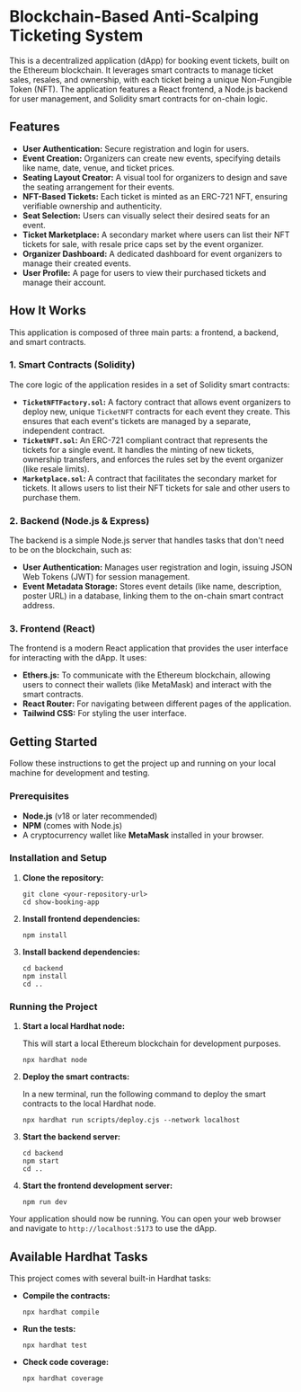 # Blockchain-Based Anti-Scalping Ticketing System

This is a decentralized application (dApp) for booking event tickets, built on the Ethereum blockchain. It leverages smart contracts to manage ticket sales, resales, and ownership, with each ticket being a unique Non-Fungible Token (NFT). The application features a React frontend, a Node.js backend for user management, and Solidity smart contracts for on-chain logic.

## Features

  * **User Authentication:** Secure registration and login for users.
  * **Event Creation:** Organizers can create new events, specifying details like name, date, venue, and ticket prices.
  * **Seating Layout Creator:** A visual tool for organizers to design and save the seating arrangement for their events.
  * **NFT-Based Tickets:** Each ticket is minted as an ERC-721 NFT, ensuring verifiable ownership and authenticity.
  * **Seat Selection:** Users can visually select their desired seats for an event.
  * **Ticket Marketplace:** A secondary market where users can list their NFT tickets for sale, with resale price caps set by the event organizer.
  * **Organizer Dashboard:** A dedicated dashboard for event organizers to manage their created events.
  * **User Profile:** A page for users to view their purchased tickets and manage their account.

## How It Works

This application is composed of three main parts: a frontend, a backend, and smart contracts.

### 1\. Smart Contracts (Solidity)

The core logic of the application resides in a set of Solidity smart contracts:

  * **`TicketNFTFactory.sol`:** A factory contract that allows event organizers to deploy new, unique `TicketNFT` contracts for each event they create. This ensures that each event's tickets are managed by a separate, independent contract.
  * **`TicketNFT.sol`:** An ERC-721 compliant contract that represents the tickets for a single event. It handles the minting of new tickets, ownership transfers, and enforces the rules set by the event organizer (like resale limits).
  * **`Marketplace.sol`:** A contract that facilitates the secondary market for tickets. It allows users to list their NFT tickets for sale and other users to purchase them.

### 2\. Backend (Node.js & Express)

The backend is a simple Node.js server that handles tasks that don't need to be on the blockchain, such as:

  * **User Authentication:** Manages user registration and login, issuing JSON Web Tokens (JWT) for session management.
  * **Event Metadata Storage:** Stores event details (like name, description, poster URL) in a database, linking them to the on-chain smart contract address.

### 3\. Frontend (React)

The frontend is a modern React application that provides the user interface for interacting with the dApp. It uses:

  * **Ethers.js:** To communicate with the Ethereum blockchain, allowing users to connect their wallets (like MetaMask) and interact with the smart contracts.
  * **React Router:** For navigating between different pages of the application.
  * **Tailwind CSS:** For styling the user interface.

## Getting Started

Follow these instructions to get the project up and running on your local machine for development and testing.

### Prerequisites

  * **Node.js** (v18 or later recommended)
  * **NPM** (comes with Node.js)
  * A cryptocurrency wallet like **MetaMask** installed in your browser.

### Installation and Setup

1.  **Clone the repository:**

    ```shell
    git clone <your-repository-url>
    cd show-booking-app
    ```

2.  **Install frontend dependencies:**

    ```shell
    npm install
    ```

3.  **Install backend dependencies:**

    ```shell
    cd backend
    npm install
    cd ..
    ```

### Running the Project

1.  **Start a local Hardhat node:**

    This will start a local Ethereum blockchain for development purposes.

    ```shell
    npx hardhat node
    ```

2.  **Deploy the smart contracts:**

    In a new terminal, run the following command to deploy the smart contracts to the local Hardhat node.

    ```shell
    npx hardhat run scripts/deploy.cjs --network localhost
    ```

3.  **Start the backend server:**

    ```shell
    cd backend
    npm start
    cd ..
    ```

4.  **Start the frontend development server:**

    ```shell
    npm run dev
    ```

Your application should now be running. You can open your web browser and navigate to `http://localhost:5173` to use the dApp.

## Available Hardhat Tasks

This project comes with several built-in Hardhat tasks:

  * **Compile the contracts:**

    ```shell
    npx hardhat compile
    ```

  * **Run the tests:**

    ```shell
    npx hardhat test
    ```

  * **Check code coverage:**

    ```shell
    npx hardhat coverage
    ```